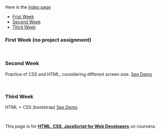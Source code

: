 Here is the [index page](https://lindapann.github.io/coursera-web/)


<ul>
  <li><a href="#first"> Frist Week </a></li>
  <li><a href="#second"> Second Week </a></li>
  <li><a href="#third"> Third Week </a></li>
</ul>


### <div id="first"> First Week (no project assignment) </div>

<br/>

### <div id="second">Second Week </div>


  Practice of CSS and HTML, considering different screen size.
  [See Demo](https://lindapann.github.io/coursera-web/mod2_solution/)

<br/>


### <div id="third">Third Week </div>

  HTML + CSS (bootstrap)
  [See Demo](https://lindapann.github.io/coursera-web/mod3_solution/)

<br/>

This page is for [**HTML, CSS, JavaScript for Web Developers**](https://www.coursera.org/learn/html-css-javascript-for-web-developers/home/welcome) on coursera.
